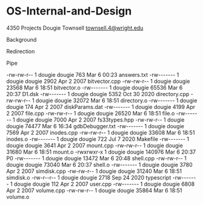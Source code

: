 # OS-Internal-and-Design
4350 Projects
Dougie Townsell
townsell.4@wright.edu


Background


Redirection 


Pipe

-rw-rw-r-- 1 dougie dougie    763 Mar  6 00:23 answers.txt
-rw------- 1 dougie dougie   2902 Apr  2  2007 bitvector.cpp
-rw-rw-r-- 1 dougie dougie  23568 Mar  6 18:51 bitvector.o
-rw------- 1 dougie dougie  65536 Mar  6 20:37 D1.dsk
-rw------- 1 dougie dougie   5352 Oct 30  2020 directory.cpp
-rw-rw-r-- 1 dougie dougie  32072 Mar  6 18:51 directory.o
-rw------- 1 dougie dougie    174 Apr  2  2007 diskParams.dat
-rw------- 1 dougie dougie   4199 Apr  2  2007 file.cpp
-rw-rw-r-- 1 dougie dougie  26520 Mar  6 18:51 file.o
-rw------- 1 dougie dougie   7000 Apr  2  2007 fs33types.hpp
-rw-rw-r-- 1 dougie dougie  74477 Mar  6 16:34 gdbDebugger.txt
-rw------- 1 dougie dougie   7569 Apr  2  2007 inodes.cpp
-rw-rw-r-- 1 dougie dougie  33608 Mar  6 18:51 inodes.o
-rw------- 1 dougie dougie    722 Jul  7  2020 Makefile
-rw------- 1 dougie dougie   3641 Apr  2  2007 mount.cpp
-rw-rw-r-- 1 dougie dougie  31680 Mar  6 18:51 mount.o
-rwxrwxr-x 1 dougie dougie 140976 Mar  6 20:37 P0
-rw------- 1 dougie dougie  13472 Mar  6 20:48 shell.cpp
-rw-rw-r-- 1 dougie dougie  73040 Mar  6 20:37 shell.o
-rw------- 1 dougie dougie   3780 Apr  2  2007 simdisk.cpp
-rw-rw-r-- 1 dougie dougie  31240 Mar  6 18:51 simdisk.o
-rw-r--r-- 1 dougie dougie   2718 Sep 24  2020 typescript
-rw------- 1 dougie dougie    112 Apr  2  2007 user.cpp
-rw------- 1 dougie dougie   6808 Apr  2  2007 volume.cpp
-rw-rw-r-- 1 dougie dougie  35864 Mar  6 18:51 volume.o

